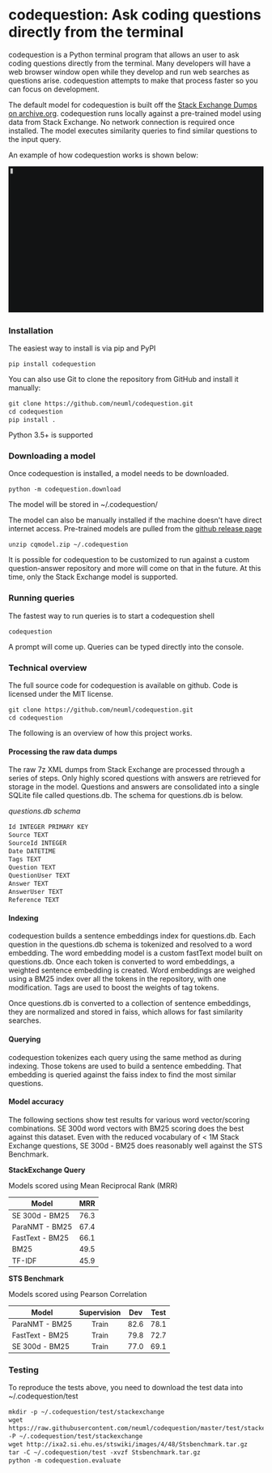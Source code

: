 codequestion: Ask coding questions directly from the terminal
======

codequestion is a Python terminal program that allows an user to ask coding questions directly from the terminal. Many developers will have a web browser window open while they develop and run web searches as questions arise. codequestion attempts to make that process faster so you can focus on development.

The default model for codequestion is built off the [Stack Exchange Dumps on archive.org](https://archive.org/details/stackexchange). codequestion runs locally against a pre-trained model using data from Stack Exchange. No network connection is required once installed. The model executes similarity queries to find similar questions to the input query. 

An example of how codequestion works is shown below:

![demo](demo.gif)

### Installation
The easiest way to install is via pip and PyPI

    pip install codequestion

You can also use Git to clone the repository from GitHub and install it manually:

    git clone https://github.com/neuml/codequestion.git
    cd codequestion
    pip install .

Python 3.5+ is supported

### Downloading a model

Once codequestion is installed, a model needs to be downloaded.

    python -m codequestion.download

The model will be stored in ~/.codequestion/

The model can also be manually installed if the machine doesn't have direct internet access. Pre-trained models are pulled from the [github release page](https://github.com/neuml/codequestion/releases)

    unzip cqmodel.zip ~/.codequestion

It is possible for codequestion to be customized to run against a custom question-answer repository and more will come on that in the future. At this time, only the Stack Exchange model is supported. 

### Running queries

The fastest way to run queries is to start a codequestion shell

    codequestion

A prompt will come up. Queries can be typed directly into the console.

### Technical overview
The full source code for codequestion is available on github. Code is licensed under the MIT license.

    git clone https://github.com/neuml/codequestion.git
    cd codequestion

The following is an overview of how this project works. 

#### Processing the raw data dumps
The raw 7z XML dumps from Stack Exchange are processed through a series of steps. Only highly scored questions with answers are retrieved for storage in the model. Questions and answers are consolidated into a single SQLite file called questions.db. The schema for questions.db is below.

*questions.db schema*

    Id INTEGER PRIMARY KEY
    Source TEXT
    SourceId INTEGER
    Date DATETIME
    Tags TEXT
    Question TEXT
    QuestionUser TEXT
    Answer TEXT
    AnswerUser TEXT
    Reference TEXT

#### Indexing
codequestion builds a sentence embeddings index for questions.db. Each question in the questions.db schema is tokenized and resolved to a word embedding. The word embedding model is a custom fastText model built on questions.db. Once each token is converted to word embeddings, a weighted sentence embedding is created. Word embeddings are weighed using a BM25 index over all the tokens in the repository, with one modification. Tags are used to boost the weights of tag tokens.

Once questions.db is converted to a collection of sentence embeddings, they are normalized and stored in faiss, which allows for fast similarity searches.

#### Querying
codequestion tokenizes each query using the same method as during indexing. Those tokens are used to build a sentence embedding. That embedding is queried against the faiss index to find the most similar questions. 

#### Model accuracy
The following sections show test results for various word vector/scoring combinations. SE 300d word vectors with BM25 scoring does the best against this dataset. Even with the reduced vocabulary of < 1M Stack Exchange questions, SE 300d - BM25 does reasonably well against the STS Benchmark.

**StackExchange Query**

Models scored using Mean Reciprocal Rank (MRR)

| Model           | MRR   | 
| --------------- | :---: |
| SE 300d - BM25  | 76.3  |
| ParaNMT - BM25  | 67.4  |
| FastText - BM25 | 66.1  |
| BM25            | 49.5  |
| TF-IDF          | 45.9  |

**STS Benchmark**

Models scored using Pearson Correlation

| Model           | Supervision   | Dev   | Test  |
| --------------- | :-----------: | :---: | :---: |
| ParaNMT - BM25  | Train         | 82.6  | 78.1  |
| FastText - BM25 | Train         | 79.8  | 72.7  |
| SE 300d - BM25  | Train         | 77.0  | 69.1  |

### Testing
To reproduce the tests above, you need to download the test data into ~/.codequestion/test

    mkdir -p ~/.codequestion/test/stackexchange
    wget https://raw.githubusercontent.com/neuml/codequestion/master/test/stackexchange/query.txt -P ~/.codequestion/test/stackexchange
    wget http://ixa2.si.ehu.es/stswiki/images/4/48/Stsbenchmark.tar.gz
    tar -C ~/.codequestion/test -xvzf Stsbenchmark.tar.gz
    python -m codequestion.evaluate
